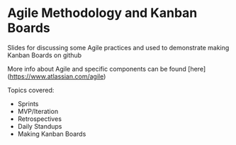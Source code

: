 # Agile Methodology and Kanban Boards

Slides for discussing some Agile practices and used to demonstrate making Kanban Boards on github

More info about Agile and specific components can be found [here] (https://www.atlassian.com/agile)

Topics covered:
- Sprints
- MVP/Iteration
- Retrospectives
- Daily Standups
- Making Kanban Boards
